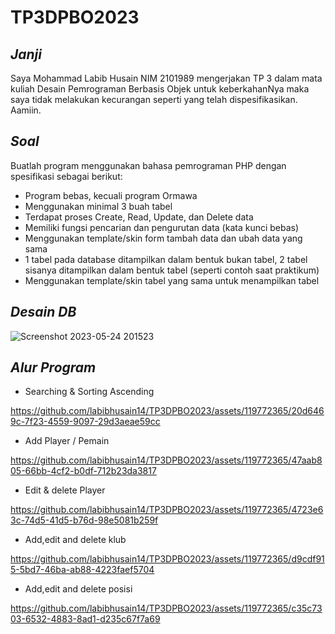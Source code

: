 # TP3DPBO2023

## *Janji*
Saya Mohammad Labib Husain NIM 2101989 mengerjakan TP 3 dalam mata kuliah Desain Pemrograman Berbasis Objek untuk keberkahanNya maka saya tidak melakukan kecurangan seperti yang telah dispesifikasikan. Aamiin.
## *Soal*
Buatlah program menggunakan bahasa pemrograman PHP dengan spesifikasi sebagai berikut:
* Program bebas, kecuali program Ormawa
* Menggunakan minimal 3 buah tabel
* Terdapat proses Create, Read, Update, dan Delete data
* Memiliki fungsi pencarian dan pengurutan data (kata kunci bebas)
* Menggunakan template/skin form tambah data dan ubah data yang sama
* 1 tabel pada database ditampilkan dalam bentuk bukan tabel, 2 tabel sisanya ditampilkan dalam bentuk tabel (seperti contoh saat praktikum)
* Menggunakan template/skin tabel yang sama untuk menampilkan tabel

## *Desain DB*
![Screenshot 2023-05-24 201523](https://github.com/labibhusain14/TP3DPBO2023/assets/119772365/0959ee41-3a9e-4c9a-9652-c7983270f920)
## *Alur Program*
* Searching & Sorting Ascending

https://github.com/labibhusain14/TP3DPBO2023/assets/119772365/20d6469c-7f23-4559-9097-29d3aeae59cc

* Add Player / Pemain

https://github.com/labibhusain14/TP3DPBO2023/assets/119772365/47aab805-66bb-4cf2-b0df-712b23da3817

* Edit & delete Player

https://github.com/labibhusain14/TP3DPBO2023/assets/119772365/4723e63c-74d5-41d5-b76d-98e5081b259f

* Add,edit and delete klub

https://github.com/labibhusain14/TP3DPBO2023/assets/119772365/d9cdf915-5bd7-46ba-ab88-4223faef5704

* Add,edit and delete posisi

https://github.com/labibhusain14/TP3DPBO2023/assets/119772365/c35c7303-6532-4883-8ad1-d235c67f7a69




